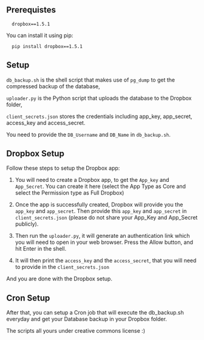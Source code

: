 Prerequistes
------------

      dropbox==1.5.1
    
You can install it using pip:

      pip install dropbox==1.5.1


Setup
-----

```db_backup.sh``` is the shell script that makes use of ```pg_dump``` to get the compressed backup of the database,

```uploader.py``` is the Python script that uploads the database to the Dropbox folder, 

```client_secrets.json``` stores the credentials including app_key, app_secret, access_key and access_secret.


You need to provide the ```DB_Username``` and ```DB_Name``` in ```db_backup.sh```.


Dropbox Setup
-------------

Follow these steps to setup the Dropbox app:

1. You will need to create a Dropbox app, to get the ```App_key``` and ```App_Secret```. You can create it here (select the App Type as Core and select the Permission type as Full Dropbox)

2. Once the app is successfully created, Dropbox will provide you the ```app_key``` and ```app_secret```. Then provide this ```app_key``` and ```app_secret``` in ```client_secrets.json``` (please do not share your App_Key and App_Secret publicly).

3. Then run the ```uploader.py```, it will generate an authentication link which you will need to open in your web browser. Press the Allow button, and hit Enter in the shell.

4. It will then print the ```access_key``` and the ```access_secret```, that you will need to provide in the ```client_secrets.json```

And you are done with the Dropbox setup. 


Cron Setup
----------

After that, you can setup a Cron job that will execute the db_backup.sh everyday and get your Database backup in your Dropbox folder.



The scripts all yours under creative commons license :)
